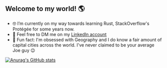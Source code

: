 ## Welcome to my world! 🌎

- 🤓 I’m currently on my way towards learning Rust, StackOverflow's Protégée for some years now.
- 💬 Feel free to DM me on my [LinkedIn account](https://www.linkedin.com/in/daviegitocoelho/)
- 🧠 Fun fact: I'm obsessed with Geography and I do know a fair amount of capital cities across the world. I've never claimed to be your average Joe guy 😉

[![Anurag's GitHub stats](https://github-readme-stats.vercel.app/api?username=zucomania)](https://github.com/zucomania/github-readme-stats)

